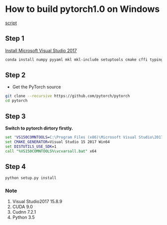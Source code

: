 # How to build pytorch1.0 on Windows

[script](cuda90.bat)
## Step 1
[Install Microsoft Visual Studio 2017](https://visualstudio.microsoft.com/zh-hans/downloads/?rr=https%3A%2F%2Fwww.google.com.hk%2F)

```bash
conda install numpy pyyaml mkl mkl-include setuptools cmake cffi typing
```

## Step 2
* Get the PyTorch source

```bash
git clone --recursive https://github.com/pytorch/pytorch
cd pytorch
```

## Step 3
**Switch to pytorch dirtory firstly.**

```bat
set "VS150COMNTOOLS=C:\Program Files (x86)\Microsoft Visual Studio\2017\Enterprise\VC\Auxiliary\Build"
set CMAKE_GENERATOR=Visual Studio 15 2017 Win64
set DISTUTILS_USE_SDK=1
call "%VS150COMNTOOLS%\vcvarsall.bat" x64
```

## Step 4
```bat
python setup.py install
```

### Note
1. Visual Studio2017 15.8.9
2. CUDA 9.0
3. Cudnn 7.2.1
4. Python 3.5
